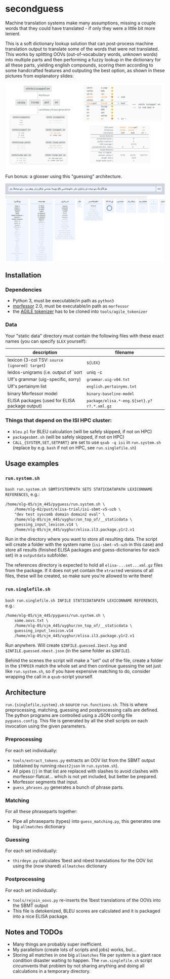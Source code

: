 # secondguess

Machine translation systems make many assumptions, missing a couple words that they could have translated - if only they were a little bit more lenient.

This is a soft dictionary lookup solution that can post-process machine translation output to translate some of the words that were not translated. This works by splitting OOVs (out-of-vocabulary words, unknown words) into multiple parts and then performing a fuzzy lookup in the dictionary for all these parts, yielding english compounds, scoring them according to some handcrafted features and outputing the best option, as shown in these pictures from explanatory slides:

![architecture views](https://raw.githubusercontent.com/sjmielke/secondguess/master/architecture.png)

Fun bonus: a glosser using this "guessing" architecture.

![glosser screenshot](https://raw.githubusercontent.com/sjmielke/secondguess/master/glosser.png)

## Installation

### Dependencies

- Python 3, must be executable/in path as `python3`
- [morfessor](https://pypi.python.org/pypi/Morfessor) 2.0, must be executable/in path as `morfessor`
- the [AGILE tokenizer](https://github.com/isi-nlp/agile_tokenizer/) has to be cloned into `tools/agile_tokenizer`

### Data

Your "static data" directory must contain the following files with these exact names (you can specify `$LEX` yourself):

| description | filename |
| ----- | ----- |
| lexicon (3-col TSV: `source [ignored] target`) | `${LEX}` |
| leidos-unigrams (i.e. output of `sort | uniq -c | sort -nr` ) | `leidos_unigrams` |
| Ulf's grammar (uig-specific, sorry) | `grammar.uig-v04.txt` |
| Ulf's pertainym list | `english.pertainyms.txt` |
| binary Morfessor model | `binary-baseline-model` |
| ELISA packages (used for ELISA package output) | `package/elisa.*-eng.${set}.y?r?.*.xml.gz` |

### Things that depend on the ISI HPC cluster:

- `bleu.pl` for BLEU calculation (will be safely skipped, if not on HPC)
- `packagesbmt.sh` (will be safely skipped, if not on HPC)
- `CALL_{SYSTEM,SET,SETPART}` are set to use `qsub -q isi` in `run.system.sh` (replace by e.g. `bash` if not on HPC, see `run.singlefile.sh`)

## Usage examples

### `run.system.sh`

`bash run.system.sh SBMTSYSTEMPATH SETS STATICDATAPATH LEXICONNAME REFERENCES`, e.g.:

```
/home/nlg-05/sjm_445/pyguess/run.system.sh \
	/home/nlg-02/pust/elisa-trial/isi-sbmt-v5-uzb \
	"dev test syscomb domain domain2 eval" \
	/home/nlg-05/sjm_445/uyghur/on_top_of/__staticdata \
	guessing_input_lexicon.v14 \
	/home/nlg-05/sjm_445/uyghur/elisa.il3.package.y1r2.v1
```
Run in the directory where you want to store all resulting data. The script will create a folder with the system name (`isi-sbmt-v5-uzb` in this case) and store all results (finished ELISA packages and guess-dictionaries for each set) in a `outputdata` subfolder.

The references directory is expected to hold all `elisa-...set...xml.gz` files from the package. If it does not yet contain the `xtract`ed versions of all files, these will be created, so make sure you're allowed to write there!

### `run.singlefile.sh`

`bash run.singlefile.sh INFILE STATICDATAPATH LEXICONNAME REFERENCES`, e.g.:

```
/home/nlg-05/sjm_445/pyguess/run.system.sh \
	some.oovs.txt \
	/home/nlg-05/sjm_445/uyghur/on_top_of/__staticdata \
	guessing_input_lexicon.v14
	/home/nlg-05/sjm_445/uyghur/elisa.il3.package.y1r2.v1
```
Run anywhere. Will create `$INFILE.guessed.1best.hyp` and `$INFILE.guessed.nbest.json` (in the same folder as `$INFILE`).

Behind the scenes the script will make a "set" out of the file, create a folder in the `$TMPDIR` match the whole set and then continue guessing the set just like `run.system.sh`, so if you have expensive matching to do, consider wrapping the call in a `qsub`-script yourself.

## Architecture

`run.{singlefile,system}.sh` source `run.functions.sh`. This is where preprocessing, matching, guessing and postprocessing calls are defined. The python programs are controlled using a JSON config file `pyguess.config`. This file is generated by all the shell scripts on each invocation using the given parameters.

### Preprocessing

For each set individually:
- `tools/extract_tokens.py` extracts an OOV list from the SBMT output (obtained by running `nbest2json` in `run.system.sh`).
- All pipes (`|`) in that list are replaced with slashes to avoid clashes with morfessor-flatcat... which is not yet included, but better be prepared.
- Morfessor segments that input.
- `guess_phrases.py` generates a bunch of phrase parts.

### Matching

For all these phraseparts together:
- Pipe all phraseparts (types) into `guess_matching.py`, this generates one big `allmatches` dictionary

### Guessing

For each set individually:
- `thirdeye.py` calculates 1best and nbest translations for the OOV list using the (now shared) `allmatches` dictionary

### Postprocessing

For each set individually:
- `tools/rejoin_oovs.py` re-inserts the 1best translations of the OOVs into the SBMT output
- This file is detokenized, BLEU scores are calculated and it is packaged into a nice ELISA package.

## Notes and TODOs

- Many things are probably super inefficient.
- My parallelism (create lots of scripts and jobs) works, but...
- Storing all matches in one big `allmatches` file per system is a giant race condition disaster waiting to happen. The `run.singlefile.sh` script circumvents that problem by not sharing anything and doing all calculations in a temporary directory.
